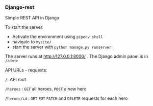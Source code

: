 ### Django-rest

Simple REST API in Django

To start the server:

* Activate the environment using ```pipenv shell```
* navigate to ```mysite/```
* start the server with ```python manage.py runserver```

The server runs at  http://127.0.0.1:8000/ . The Django admin panel is in ```/admin```

API URLs - requests:

```/```: API root


```/heroes``` : ```GET``` all heroes, ```POST``` a new hero


```/heroes/id``` :  ```GET``` ```PUT``` ```PATCH``` and ```DELETE``` requests for each hero
